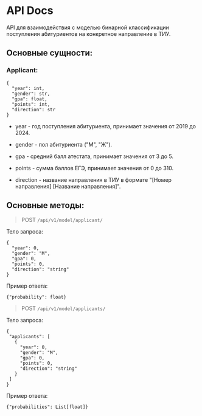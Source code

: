 # <b>API Docs</b>

API для взаимодействия с моделью бинарной классификации поступления абитуриентов на конкретное направление в ТИУ.

## Основные сущности:
### Applicant:
```
{  
  "year": int,  
  "gender": str,  
  "gpa": float,  
  "points": int,
  "direction": str
}
```

* year - год поступления абитуриента, принимает значения от 2019 до 2024.  

* gender - пол абитуриента ("М", "Ж").  

* gpa - средний балл атестата,  принимает значения от 3 до 5.  

* points - сумма баллов ЕГЭ, принимает значения от 0 до 310.  

* direction - название направления в ТИУ в формате "[Номер направления] [Название направления]".

 ## Основные методы:

>POST `/api/v1/model/applicant/`

Тело запроса:
```
{
  "year": 0,
  "gender": "М",
  "gpa": 0,
  "points": 0,
  "direction": "string"
}
```

 Пример ответа:
 ```
 {"probability": float}
 ````

 >POST `/api/v1/model/applicants/`

 Тело запроса:
 ```
 {
  "applicants": [
    {
      "year": 0,
      "gender": "М",
      "gpa": 0,
      "points": 0,
      "direction": "string"
    }
  ]
}
```

Пример ответа:
```
{"probabilities": List[float]}
```